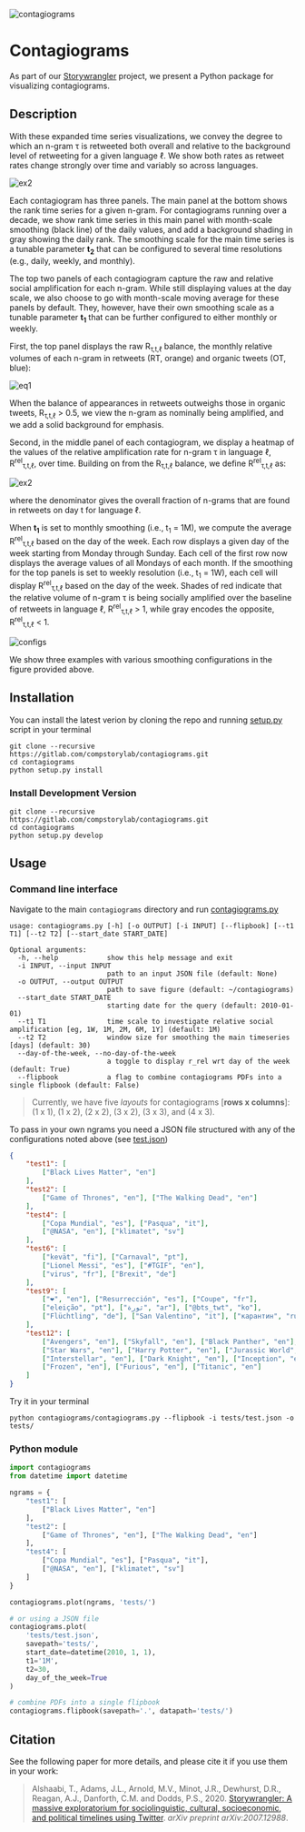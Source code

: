 ![contagiograms](resources/ex1.png)


# Contagiograms 

As part of our [Storywrangler](https://gitlab.com/compstorylab/storywrangler) project, 
we present a Python package for visualizing contagiograms.

## Description 

With these expanded time series visualizations, 
we convey the degree to which an n-gram τ is retweeted 
both overall and relative to the background level of retweeting for a given language ℓ. 
We show both rates as retweet rates change strongly over time and variably so across languages.

![ex2](resources/ex2.png)


Each contagiogram has three panels. 
The main panel at the bottom shows the rank time series for a given n-gram. 
For contagiograms running over a decade, 
we show rank time series in this main panel with month-scale smoothing (black line) of the daily values, 
and add a background shading in gray showing the daily rank. 
The smoothing scale for the main time series is a tunable parameter **t<sub>2</sub>**
that can be configured to several time resolutions 
(e.g., daily, weekly, and monthly).


The top two panels of each contagiogram capture 
the raw and relative social amplification for each n-gram. 
While still displaying values at the day scale, 
we also choose to go with month-scale moving average for these panels by default. 
They, however, 
have their own smoothing scale as a tunable parameter **t<sub>1</sub>**
that can be further configured to either monthly or weekly. 


First, the top panel displays the raw R<sub>τ,t,ℓ</sub> balance, 
the monthly relative volumes of each n-gram in retweets (RT, orange) and organic tweets (OT, blue):


![eq1](resources/eq1.svg)


When the balance of appearances in retweets outweighs those in organic tweets, R<sub>τ,t,ℓ</sub> > 0.5, 
we view the n-gram as nominally being amplified, and we add a solid background for emphasis.

Second, in the middle panel of each contagiogram, 
we display a heatmap of the values of the relative amplification rate for n-gram τ in language ℓ, 
R<sup>rel</sup><sub>τ,t,ℓ</sub>, over time. 
Building on from the R<sub>τ,t,ℓ</sub> balance, 
we define R<sup>rel</sup><sub>τ,t,ℓ</sub> as:

![ex2](resources/eq2.svg)

where the denominator gives the overall fraction of n-grams that are found in retweets on day t for language ℓ. 

When **t<sub>1</sub>** is set to monthly smoothing 
(i.e., t<sub>1</sub> = 1M),
we compute the average R<sup>rel</sup><sub>τ,t,ℓ</sub>
based on the day of the week. 
Each row displays a given day of the week starting from Monday through Sunday. 
Each cell of the first row now displays the average values of all Mondays of each month. 
If the smoothing for the top panels is set to weekly resolution 
(i.e., t<sub>1</sub> = 1W), 
each cell will display 
R<sup>rel</sup><sub>τ,t,ℓ</sub>
based on the day of the week. 
Shades of red indicate that the relative volume of n-gram τ 
is being socially amplified over the baseline of retweets in language ℓ, 
R<sup>rel</sup><sub>τ,t,ℓ</sub> > 1, 
while gray encodes the opposite, 
R<sup>rel</sup><sub>τ,t,ℓ</sub> < 1.

![configs](resources/configs.png)


We show three examples with various smoothing configurations in the figure provided above. 


 
## Installation

You can install the latest verion by cloning the repo and running [setup.py](setup.py) script in your terminal

```shell 
git clone --recursive https://gitlab.com/compstorylab/contagiograms.git
cd contagiograms
python setup.py install 
```


### Install Development Version

```shell
git clone --recursive https://gitlab.com/compstorylab/contagiograms.git
cd contagiograms
python setup.py develop
```

## Usage


### Command line interface 

Navigate to the main ``contagiograms`` directory  and run [contagiograms.py](contagiograms/contagiograms.py)
```
usage: contagiograms.py [-h] [-o OUTPUT] [-i INPUT] [--flipbook] [--t1 T1] [--t2 T2] [--start_date START_DATE]

Optional arguments:
  -h, --help            show this help message and exit
  -i INPUT, --input INPUT
                        path to an input JSON file (default: None)
  -o OUTPUT, --output OUTPUT
                        path to save figure (default: ~/contagiograms)
  --start_date START_DATE
                        starting date for the query (default: 2010-01-01)
  --t1 T1               time scale to investigate relative social amplification [eg, 1W, 1M, 2M, 6M, 1Y] (default: 1M)
  --t2 T2               window size for smoothing the main timeseries [days] (default: 30)
  --day-of-the-week, --no-day-of-the-week
                        a toggle to display r_rel wrt day of the week (default: True)
  --flipbook            a flag to combine contagiograms PDFs into a single flipbook (default: False)
```

>
> Currently, we have five *layouts* for contagiograms [**rows x columns**]: (1 x 1), (1 x 2), (2 x 2), (3 x 2), (3 x 3), and (4 x 3).
>


To pass in your own ngrams you need a JSON file structured with any of the configurations noted above (see [test.json](tests/test.json))

```json
{
    "test1": [
        ["Black Lives Matter", "en"]
    ],
    "test2": [
        ["Game of Thrones", "en"], ["The Walking Dead", "en"]
    ],
    "test4": [
        ["Copa Mundial", "es"], ["Pasqua", "it"],
        ["@NASA", "en"], ["klimatet", "sv"]
    ],
    "test6": [
        ["kevät", "fi"], ["Carnaval", "pt"],
        ["Lionel Messi", "es"], ["#TGIF", "en"],
        ["virus", "fr"], ["Brexit", "de"]
    ],
    "test9": [
        ["❤", "en"], ["Resurrección", "es"], ["Coupe", "fr"],
        ["eleição", "pt"], ["ثورة", "ar"], ["@bts_twt", "ko"],
        ["Flüchtling", "de"], ["San Valentino", "it"], ["карантин", "ru"]
    ],
    "test12": [
        ["Avengers", "en"], ["Skyfall", "en"], ["Black Panther", "en"],
        ["Star Wars", "en"], ["Harry Potter", "en"], ["Jurassic World", "en"],
        ["Interstellar", "en"], ["Dark Knight", "en"], ["Inception", "en"],
        ["Frozen", "en"], ["Furious", "en"], ["Titanic", "en"]
    ]
}
```

Try it in your terminal 

```shell
python contagiograms/contagiograms.py --flipbook -i tests/test.json -o tests/
```

### Python module

```python
import contagiograms
from datetime import datetime

ngrams = {
    "test1": [
        ["Black Lives Matter", "en"]
    ],
    "test2": [
        ["Game of Thrones", "en"], ["The Walking Dead", "en"]
    ],
    "test4": [
        ["Copa Mundial", "es"], ["Pasqua", "it"],
        ["@NASA", "en"], ["klimatet", "sv"]
    ]
}

contagiograms.plot(ngrams, 'tests/')

# or using a JSON file 
contagiograms.plot(
    'tests/test.json', 
    savepath='tests/',
    start_date=datetime(2010, 1, 1),
    t1='1M',
    t2=30,
    day_of_the_week=True
)

# combine PDFs into a single flipbook
contagiograms.flipbook(savepath='.', datapath='tests/')
```

## Citation
See the following paper for more details, and please cite it if you use them in your work:

> Alshaabi, T., Adams, J.L., Arnold, M.V., Minot, J.R., Dewhurst, D.R., Reagan, A.J., Danforth, C.M. and Dodds, P.S., 2020. [Storywrangler: A massive exploratorium for sociolinguistic, cultural, socioeconomic, and political timelines using Twitter](https://arxiv.org/abs/2007.12988). *arXiv preprint arXiv:2007.12988*.

